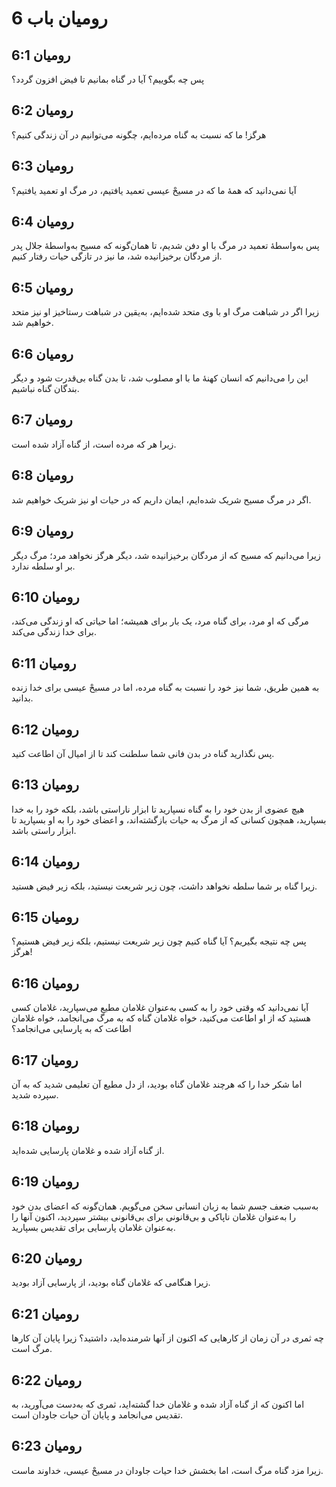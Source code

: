 # رومیان باب 6

## رومیان 6:1
پس چه بگوییم؟ آیا در گناه بمانیم تا فیض افزون گردد؟

## رومیان 6:2
هرگز! ما که نسبت به گناه مرده‌ایم، چگونه می‌توانیم در آن زندگی کنیم؟

## رومیان 6:3
آیا نمی‌دانید که همهٔ ما که در مسیحْ عیسی تعمید یافتیم، در مرگ او تعمید یافتیم؟

## رومیان 6:4
پس به‌واسطهٔ تعمید در مرگ با او دفن شدیم، تا همان‌گونه که مسیح به‌واسطهٔ جلال پدر از مردگان برخیزانیده شد، ما نیز در تازگی حیات رفتار کنیم.

## رومیان 6:5
زیرا اگر در شباهت مرگ او با وی متحد شده‌ایم، به‌یقین در شباهت رستاخیز او نیز متحد خواهیم شد.

## رومیان 6:6
این را می‌دانیم که انسان کهنهٔ ما با او مصلوب شد، تا بدن گناه بی‌قدرت شود و دیگر بندگان گناه نباشیم.

## رومیان 6:7
زیرا هر که مرده است، از گناه آزاد شده است.

## رومیان 6:8
اگر در مرگ مسیح شریک شده‌ایم، ایمان داریم که در حیات او نیز شریک خواهیم شد.

## رومیان 6:9
زیرا می‌دانیم که مسیح که از مردگان برخیزانیده شد، دیگر هرگز نخواهد مرد؛ مرگ دیگر بر او سلطه ندارد.

## رومیان 6:10
مرگی که او مرد، برای گناه مرد، یک بار برای همیشه؛ اما حیاتی که او زندگی می‌کند، برای خدا زندگی می‌کند.

## رومیان 6:11
به همین طریق، شما نیز خود را نسبت به گناه مرده، اما در مسیحْ عیسی برای خدا زنده بدانید.

## رومیان 6:12
پس نگذارید گناه در بدن فانی شما سلطنت کند تا از امیال آن اطاعت کنید.

## رومیان 6:13
هیچ عضوی از بدن خود را به گناه نسپارید تا ابزار ناراستی باشد، بلکه خود را به خدا بسپارید، همچون کسانی که از مرگ به حیات بازگشته‌اند، و اعضای خود را به او بسپارید تا ابزار راستی باشد.

## رومیان 6:14
زیرا گناه بر شما سلطه نخواهد داشت، چون زیر شریعت نیستید، بلکه زیر فیض هستید.

## رومیان 6:15
پس چه نتیجه بگیریم؟ آیا گناه کنیم چون زیر شریعت نیستیم، بلکه زیر فیض هستیم؟ هرگز!

## رومیان 6:16
آیا نمی‌دانید که وقتی خود را به کسی به‌عنوان غلامان مطیع می‌سپارید، غلامان کسی هستید که از او اطاعت می‌کنید، خواه غلامان گناه که به مرگ می‌انجامد، خواه غلامان اطاعت که به پارسایی می‌انجامد؟

## رومیان 6:17
اما شکر خدا را که هرچند غلامان گناه بودید، از دل مطیع آن تعلیمی شدید که به آن سپرده شدید.

## رومیان 6:18
از گناه آزاد شده و غلامان پارسایی شده‌اید.

## رومیان 6:19
به‌سبب ضعف جسم شما به زبان انسانی سخن می‌گویم. همان‌گونه که اعضای بدن خود را به‌عنوان غلامان ناپاکی و بی‌قانونی برای بی‌قانونی بیشتر سپردید، اکنون آنها را به‌عنوان غلامان پارسایی برای تقدیس بسپارید.

## رومیان 6:20
زیرا هنگامی که غلامان گناه بودید، از پارسایی آزاد بودید.

## رومیان 6:21
چه ثمری در آن زمان از کارهایی که اکنون از آنها شرمنده‌اید، داشتید؟ زیرا پایان آن کارها مرگ است.

## رومیان 6:22
اما اکنون که از گناه آزاد شده و غلامان خدا گشته‌اید، ثمری که به‌دست می‌آورید، به تقدیس می‌انجامد و پایان آن حیات جاودان است.

## رومیان 6:23
زیرا مزد گناه مرگ است، اما بخشش خدا حیات جاودان در مسیحْ عیسی، خداوند ماست.
